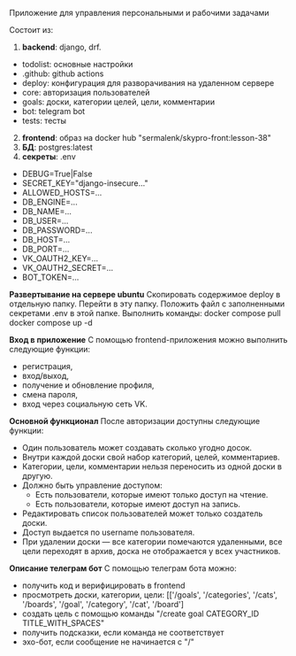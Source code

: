 Приложение для управления персональными и рабочими задачами

Состоит из:
1. **backend**: django, drf.
* todolist: основные настройки
* .github: github actions
* deploy: конфигурация для разворачивания на удаленном сервере
* core: авторизация пользователей
* goals: доски, категории целей, цели, комментарии
* bot: telegram bot
* tests: тесты
2. **frontend**: образ на docker hub "sermalenk/skypro-front:lesson-38" 
2. **БД**: postgres:latest
3. **секреты**: .env
* DEBUG=True|False
* SECRET_KEY="django-insecure..."
* ALLOWED_HOSTS=...
* DB_ENGINE=...
* DB_NAME=...
* DB_USER=...
* DB_PASSWORD=...
* DB_HOST=...
* DB_PORT=...
* VK_OAUTH2_KEY=...
* VK_OAUTH2_SECRET=...
* BOT_TOKEN=...
 
**Развертывание на сервере ubuntu**
Скопировать содержимое deploy в отдельную папку.
Перейти в эту папку.
Положить файл с заполненными секретами .env в этой папке.
Выполнить команды:
docker compose pull
docker compose up -d

**Вход в приложение**
С помощью frontend-приложения можно выполнить следующие функции:
* регистрация,
* вход/выход,
* получение и обновление профиля,
* смена пароля,
* вход через социальную сеть VK.


**Основной функционал**
После авторизации доступны следующие функции:
* Один пользователь может создавать сколько угодно досок.
* Внутри каждой доски свой набор категорий, целей, комментариев.
* Категории, цели, комментарии нельзя переносить из одной доски в другую.
* Должно быть управление доступом: 
  * Есть пользователи, которые имеют только доступ на чтение.
  * Есть пользователи, которые имеют доступ на запись.
* Редактировать список пользователей может только создатель доски.
* Доступ выдается по username пользователя.
* При удалении доски — все категории помечаются удаленными, все цели переходят в архив, доска не отображается у всех участников.


**Описание телеграм бот**
С помощью телеграм бота можно:
* получить код и верифицировать в frontend
* просмотреть доски, категории, цели: [['/goals', '/categories', '/cats', '/boards', '/goal', '/category', '/cat', '/board']
* создать цель с помощью команды "/create goal CATEGORY_ID TITLE_WITH_SPACES"
* получить подсказки, если команда не соответствует
* эхо-бот, если сообщение не начинается с "/"
